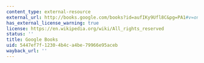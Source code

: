 ```yaml
---
content_type: external-resource
external_url: http://books.google.com/books?id=aufIKy9Ufl8C&pg=PA1#v=onepage
has_external_license_warning: true
license: https://en.wikipedia.org/wiki/All_rights_reserved
status: ''
title: Google Books
uid: 5447ef7f-1230-4b4c-a4be-79966e95aceb
wayback_url: ''
---
```

